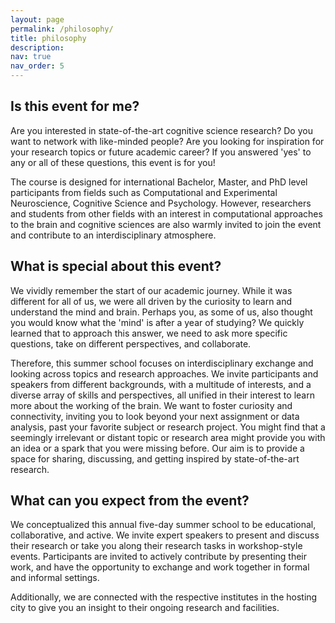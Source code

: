 ```yaml
---
layout: page
permalink: /philosophy/
title: philosophy
description: 
nav: true
nav_order: 5
---
```


## Is this event for me?

Are you interested in state-of-the-art cognitive science research? Do you want to network with like-minded people? Are you looking for inspiration for your research topics or future academic career? If you answered 'yes' to any or all of these questions, this event is for you!

The course is designed for international Bachelor, Master, and PhD level participants from fields such as Computational and Experimental Neuroscience, Cognitive Science and Psychology. However, researchers and students from other fields with an interest in computational approaches to the brain and cognitive sciences are also warmly invited to join the event and contribute to an interdisciplinary atmosphere.

## What is special about this event?

We vividly remember the start of our academic journey. While it was different for all of us, we were all driven by the curiosity to learn and understand the mind and brain. Perhaps you, as some of us, also thought you would know what the 'mind' is after a year of studying? We quickly learned that to approach this answer, we need to ask more specific questions, take on different perspectives, and collaborate.

Therefore, this summer school focuses on interdisciplinary exchange and looking across topics and research approaches. We invite participants and speakers from different backgrounds, with a multitude of interests, and a diverse array of skills and perspectives, all unified in their interest to learn more about the working of the brain. We want to foster curiosity and connectivity, inviting you to look beyond your next assignment or data analysis, past your favorite subject or research project. You might find that a seemingly irrelevant or distant topic or research area might provide you with an idea or a spark that you were missing before. Our aim is to provide a space for sharing, discussing, and getting inspired by state-of-the-art research.

## What can you expect from the event?

We conceptualized this annual five-day summer school to be educational, collaborative, and active. We invite expert speakers to present and discuss their research or take you along their research tasks in workshop-style events. Participants are invited to actively contribute by presenting their work, and have the opportunity to exchange and work together in formal and informal settings.

Additionally, we are connected with the respective institutes in the hosting city to give you an insight to their ongoing research and facilities.
